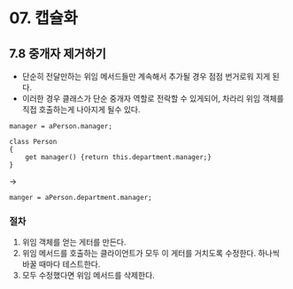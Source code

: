 # 07. 캡슐화

## 7.8 중개자 제거하기

 - 단순히 전달만하는 위임 메서드들만 계속해서 추가될 경우 점점 번거로워 지게 된다.
 - 이러한 경우 클래스가 단순 중개자 역할로 전락할 수 있게되어, 차라리 위임 객체를 직접 호출하는게 나아지게 될수 있다.

```JS
manager = aPerson.manager;

class Person
{
    get manager() {return this.department.manager;}
}
```
->
```JS
manger = aPerson.department.manager;
```

### 절차
1. 위임 객체를 얻는 게터를 만든다.
2. 위임 메서드를 호출하는 클라이언트가 모두 이 게터를 거치도록 수정한다. 하나씩 바꿀 때마다 테스트한다.
3. 모두 수정했다면 위임 메서드를 삭제한다.
